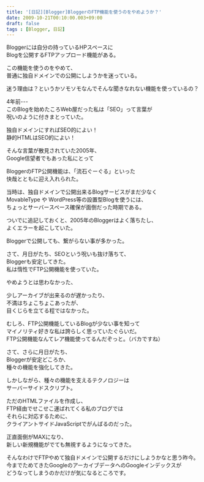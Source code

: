 ```yaml
---
title: '[日記][Blogger]BloggerのFTP機能を使うのをやめようか？'
date: 2009-10-21T00:10:00.003+09:00
draft: false
tags : [Blogger, 日記]
---
```


Bloggerには自分の持っているHPスペースに  
Blogを公開するFTPアップロード機能がある。  
  
この機能を使うのをやめて、  
普通に独自ドメインでの公開にしようかを迷っている。  
  
  
迷う理由は？というかソモソモなんでそんな聞きなれない機能を使っているの？  
  
  
4年前---  
このBlogを始めたころWeb屋だった私は「SEO」って言葉が  
呪いのように付きまとっていた。  
  
独自ドメインにすればSEO的によい！  
静的HTMLはSEO的によい！  
  
そんな言葉が散見されていた2005年、  
Google信望者でもあった私にとって  
  
BloggerのFTP公開機能は、「流石ぐーぐる」といった  
快哉とともに迎え入れられた。  
  
  
当時は、独自ドメインで公開出来るBlogサービスがまだ少なく  
MovableType や WordPress等の設置型Blogを使うには、  
ちょっとサーバースペース確保が面倒だった時期である。  
  
ついでに追記しておくと、2005年のBloggerはよく落ちたし、  
よくエラーを起こしていた。  
  
Bloggerで公開しても、繋がらない事が多かった。  
  
  
  
さて、月日がたち、SEOという呪いも抜け落ちて、  
Bloggerも安定してきた。  
私は惰性でFTP公開機能を使っていた。  
  
やめようとは思わなかった、  
  
少しアーカイブが出来るのが遅かったり、  
不満はちょこちょこあったが、  
目くじらを立てる程ではなかった。  
  
むしろ、FTP公開機能しているBlogが少ない事を知って  
マイノリティ好きな私は誇らしく思っていたぐらいだ。  
FTP公開機能なんてレア機能使ってるんだぞっと。（バカですね）  
  
  
さて、さらに月日がたち、  
Bloggerが安定どころか、  
種々の機能を強化してきた。  
  
しかしながら、種々の機能を支えるテクノロジーは  
サーバーサイドスクリプト。  
  
ただのHTMLファイルを作成し、  
FTP経由でせこせこ運ばれてくる私のブログでは  
それらに対応するために、  
クライアントサイドJavaScriptでがんばるのだった。  
  
正直面倒がMAXになり、  
新しい新規機能がでても無視するようになってきた。  
  
そんなわけでFTPやめて独自ドメインで公開するだけにしようかなと思う昨今。  
今までためてきたGoogleのアーカイブデータへのGoogleインデックスが  
どうなってしまうのかだけが気になるところです。